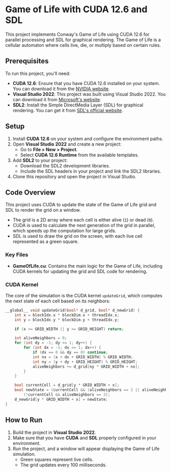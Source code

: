 # Game of Life with CUDA 12.6 and SDL

This project implements Conway's Game of Life using CUDA 12.6 for parallel processing and SDL for graphical rendering. The Game of Life is a cellular automaton where cells live, die, or multiply based on certain rules.

## Prerequisites

To run this project, you'll need:

- **CUDA 12.6**: Ensure that you have CUDA 12.6 installed on your system. You can download it from the [NVIDIA website](https://developer.nvidia.com/cuda-toolkit).
- **Visual Studio 2022**: This project was built using Visual Studio 2022. You can download it from [Microsoft's website](https://visualstudio.microsoft.com/).
- **SDL2**: Install the Simple DirectMedia Layer (SDL) for graphical rendering. You can get it from [SDL's official website](https://www.libsdl.org/).

## Setup

1. Install **CUDA 12.6** on your system and configure the environment paths.
2. Open **Visual Studio 2022** and create a new project:
   - Go to **File > New > Project**.
   - Select **CUDA 12.6 Runtime** from the available templates.
3. Add **SDL2** to your project:
   - Download the SDL2 development libraries.
   - Include the SDL headers in your project and link the SDL2 libraries.
4. Clone this repository and open the project in Visual Studio.

## Code Overview

This project uses CUDA to update the state of the Game of Life grid and SDL to render the grid on a window.

- The grid is a 2D array where each cell is either alive (`1`) or dead (`0`).
- CUDA is used to calculate the next generation of the grid in parallel, which speeds up the computation for large grids.
- SDL is used to draw the grid on the screen, with each live cell represented as a green square.

### Key Files

- **GameOfLife.cu**: Contains the main logic for the Game of Life, including CUDA kernels for updating the grid and SDL code for rendering.

### CUDA Kernel

The core of the simulation is the CUDA kernel `updateGrid`, which computes the next state of each cell based on its neighbors:

```cpp
__global__ void updateGrid(bool* d_grid, bool* d_newGrid) {
    int x = blockIdx.x * blockDim.x + threadIdx.x;
    int y = blockIdx.y * blockDim.y + threadIdx.y;

    if (x >= GRID_WIDTH || y >= GRID_HEIGHT) return;

    int aliveNeighbors = 0;
    for (int dy = -1; dy <= 1; dy++) {
        for (int dx = -1; dx <= 1; dx++) {
            if (dx == 0 && dy == 0) continue;
            int nx = (x + dx + GRID_WIDTH) % GRID_WIDTH;
            int ny = (y + dy + GRID_HEIGHT) % GRID_HEIGHT;
            aliveNeighbors += d_grid[ny * GRID_WIDTH + nx];
        }
    }

    bool currentCell = d_grid[y * GRID_WIDTH + x];
    bool newState = (currentCell && (aliveNeighbors == 2 || aliveNeighbors == 3)) ||
        (!currentCell && aliveNeighbors == 3);
    d_newGrid[y * GRID_WIDTH + x] = newState;
}
```
## How to Run

1. Build the project in **Visual Studio 2022**.
2. Make sure that you have **CUDA** and **SDL** properly configured in your environment.
3. Run the project, and a window will appear displaying the Game of Life simulation.
   - Green squares represent live cells.
   - The grid updates every 100 milliseconds.



